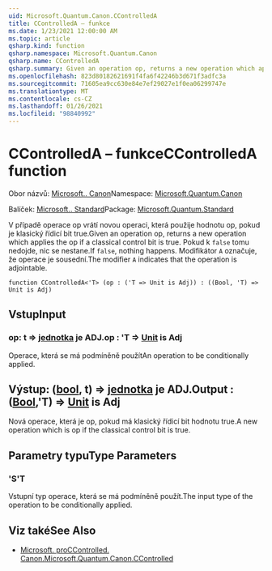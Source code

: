 ```yaml
---
uid: Microsoft.Quantum.Canon.CControlledA
title: CControlledA – funkce
ms.date: 1/23/2021 12:00:00 AM
ms.topic: article
qsharp.kind: function
qsharp.namespace: Microsoft.Quantum.Canon
qsharp.name: CControlledA
qsharp.summary: Given an operation op, returns a new operation which applies the op if a classical control bit is true. If `false`, nothing happens. The modifier `A` indicates that the operation is adjointable.
ms.openlocfilehash: 823d80182621691f4fa6f42246b3d671f3adfc3a
ms.sourcegitcommit: 71605ea9cc630e84e7ef29027e1f0ea06299747e
ms.translationtype: MT
ms.contentlocale: cs-CZ
ms.lasthandoff: 01/26/2021
ms.locfileid: "98840992"
---
```

# <a name="ccontrolleda-function"></a><span data-ttu-id="db192-102">CControlledA – funkce</span><span class="sxs-lookup"><span data-stu-id="db192-102">CControlledA function</span></span>

<span data-ttu-id="db192-103">Obor názvů: [Microsoft.. Canon](xref:Microsoft.Quantum.Canon)</span><span class="sxs-lookup"><span data-stu-id="db192-103">Namespace: [Microsoft.Quantum.Canon](xref:Microsoft.Quantum.Canon)</span></span>

<span data-ttu-id="db192-104">Balíček: [Microsoft.. Standard](https://nuget.org/packages/Microsoft.Quantum.Standard)</span><span class="sxs-lookup"><span data-stu-id="db192-104">Package: [Microsoft.Quantum.Standard](https://nuget.org/packages/Microsoft.Quantum.Standard)</span></span>


<span data-ttu-id="db192-105">V případě operace op vrátí novou operaci, která použije hodnotu op, pokud je klasický řídicí bit true.</span><span class="sxs-lookup"><span data-stu-id="db192-105">Given an operation op, returns a new operation which applies the op if a classical control bit is true.</span></span> <span data-ttu-id="db192-106">Pokud k `false` tomu nedojde, nic se nestane.</span><span class="sxs-lookup"><span data-stu-id="db192-106">If `false`, nothing happens.</span></span>
<span data-ttu-id="db192-107">Modifikátor `A` označuje, že operace je sousední.</span><span class="sxs-lookup"><span data-stu-id="db192-107">The modifier `A` indicates that the operation is adjointable.</span></span>

```qsharp
function CControlledA<'T> (op : ('T => Unit is Adj)) : ((Bool, 'T) => Unit is Adj)
```


## <a name="input"></a><span data-ttu-id="db192-108">Vstup</span><span class="sxs-lookup"><span data-stu-id="db192-108">Input</span></span>

### <a name="op--t--unit--is-adj"></a><span data-ttu-id="db192-109">op: t => [jednotka](xref:microsoft.quantum.lang-ref.unit)  je ADJ.</span><span class="sxs-lookup"><span data-stu-id="db192-109">op : 'T => [Unit](xref:microsoft.quantum.lang-ref.unit)  is Adj</span></span>

<span data-ttu-id="db192-110">Operace, která se má podmíněně použít</span><span class="sxs-lookup"><span data-stu-id="db192-110">An operation to be conditionally applied.</span></span>



## <a name="output--boolt--unit--is-adj"></a><span data-ttu-id="db192-111">Výstup: ([bool](xref:microsoft.quantum.lang-ref.bool), t) => [jednotka](xref:microsoft.quantum.lang-ref.unit)  je ADJ.</span><span class="sxs-lookup"><span data-stu-id="db192-111">Output : ([Bool](xref:microsoft.quantum.lang-ref.bool),'T) => [Unit](xref:microsoft.quantum.lang-ref.unit)  is Adj</span></span>

<span data-ttu-id="db192-112">Nová operace, která je op, pokud má klasický řídicí bit hodnotu true.</span><span class="sxs-lookup"><span data-stu-id="db192-112">A new operation which is op if the classical control bit is true.</span></span>

## <a name="type-parameters"></a><span data-ttu-id="db192-113">Parametry typu</span><span class="sxs-lookup"><span data-stu-id="db192-113">Type Parameters</span></span>

### <a name="t"></a><span data-ttu-id="db192-114">'S</span><span class="sxs-lookup"><span data-stu-id="db192-114">'T</span></span>

<span data-ttu-id="db192-115">Vstupní typ operace, která se má podmíněně použít.</span><span class="sxs-lookup"><span data-stu-id="db192-115">The input type of the operation to be conditionally applied.</span></span>

## <a name="see-also"></a><span data-ttu-id="db192-116">Viz také</span><span class="sxs-lookup"><span data-stu-id="db192-116">See Also</span></span>

- [<span data-ttu-id="db192-117">Microsoft. proCControlled. Canon.</span><span class="sxs-lookup"><span data-stu-id="db192-117">Microsoft.Quantum.Canon.CControlled</span></span>](xref:Microsoft.Quantum.Canon.CControlled)